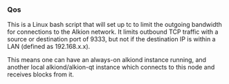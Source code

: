 ### Qos ###

This is a Linux bash script that will set up tc to limit the outgoing bandwidth for connections to the Alkion network. It limits outbound TCP traffic with a source or destination port of 9333, but not if the destination IP is within a LAN (defined as 192.168.x.x).

This means one can have an always-on alkiond instance running, and another local alkiond/alkion-qt instance which connects to this node and receives blocks from it.
